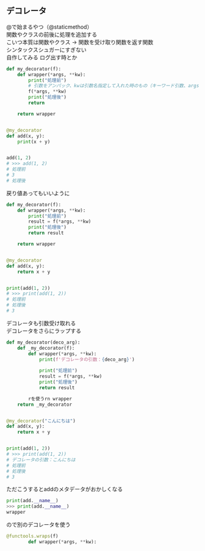 

## デコレータ
@で始まるやつ（@staticmethod）  
関数やクラスの前後に処理を追加する  
こいつ本質は関数やクラス → 関数を受け取り関数を返す関数   
シンタックスシュガーにすぎない   
自作してみる
ログ出す時とか

```py
def my_decorator(f):
    def wrapper(*args, **kw):
        print("処理前")
        # 引数をアンパック、kwは引数名指定して入れた時のもの（キーワード引数、argsは位置引数）
        f(*args, **kw)
        print("処理後")
        return

    return wrapper


@my_decorator
def add(x, y):
    print(x + y)


add(1, 2)
# >>> add(1, 2)
# 処理前
# 3
# 処理後
```

戻り値あってもいいように
```py
def my_decorator(f):
    def wrapper(*args, **kw):
        print("処理前")
        result = f(*args, **kw)
        print("処理後")
        return result

    return wrapper


@my_decorator
def add(x, y):
    return x + y


print(add(1, 2))
# >>> print(add(1, 2))
# 処理前
# 処理後
# 3
```

デコレータも引数受け取れる  
デコレータをさらにラップする
```py
def my_decorator(deco_arg):
    def _my_decorator(f):
        def wrapper(*args, **kw):
            print(f'デコレータの引数：{deco_arg}')
            
            print("処理前")
            result = f(*args, **kw)
            print("処理後")
            return result

        rを使うrn wrapper
    return _my_decorator


@my_decorator("こんにちは")
def add(x, y):
    return x + y


print(add(1, 2))
# >>> print(add(1, 2))
# デコレータの引数：こんにちは
# 処理前
# 処理後
# 3
```
ただこうするとaddのメタデータがおかしくなる
```py
print(add.__name__)
>>> print(add.__name__)
wrapper
```
ので別のデコレータを使う
```py
@functools.wraps(f)
        def wrapper(*args, **kw):
```
